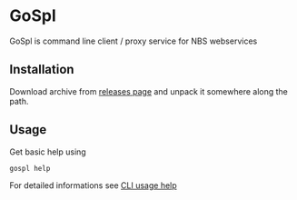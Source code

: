 # GoSpl

GoSpl is command line client / proxy service for NBS webservices


## Installation

Download archive from [releases page](https://github.com/kockicica/gospl/releases) and unpack it somewhere along the
path.

## Usage

Get basic help using

```shell
gospl help
```

For detailed informations see [CLI usage help](gospl.md)
